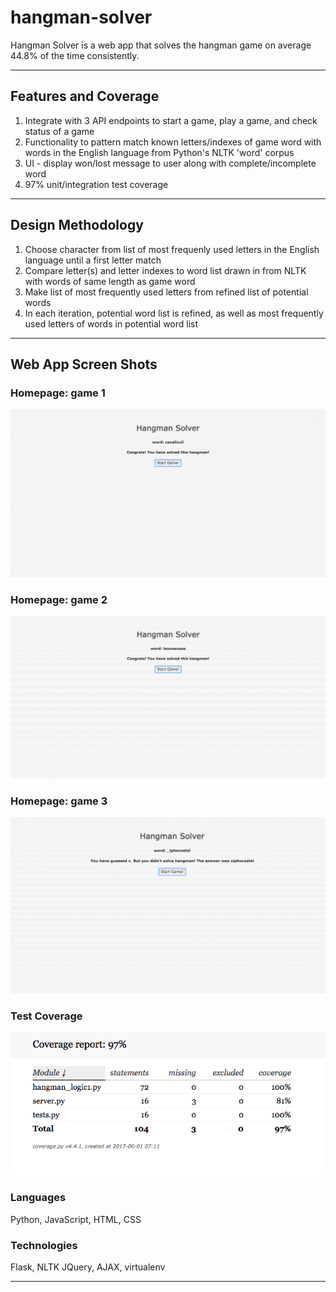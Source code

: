 # hangman-solver

Hangman Solver is a web app that solves the hangman game on average 44.8% of the time consistently.
 
---
 
## Features and Coverage
 
1) Integrate with 3 API endpoints to start a game, play a game, and check status of a game
2) Functionality to pattern match known letters/indexes of game word with words in the English language from Python's NLTK 'word' corpus
3) UI - display won/lost message to user along with complete/incomplete word
4) 97% unit/integration test coverage
---

## Design Methodology

1) Choose character from list of most frequenly used letters in the English language until a first letter match
2) Compare letter(s) and letter indexes to word list drawn in from NLTK with words of same length as game word
3) Make list of most frequently used letters from refined list of potential words
4) In each iteration, potential word list is refined, as well as most frequently used letters of words in potential word list

---

## Web App Screen Shots
 

### Homepage: game 1

![alt text](static/css/cana.png)
 

### Homepage: game 2
 
![alt text](static/css/lenno.png)

### Homepage: game 3
 
![alt text](static/css/xip.png)
 

### Test Coverage
 
![alt text](static/css/hangman_coverage.png)

 

### Languages
Python, JavaScript, HTML, CSS
 
### Technologies
Flask, NLTK
JQuery, AJAX, 
virtualenv
 

---
